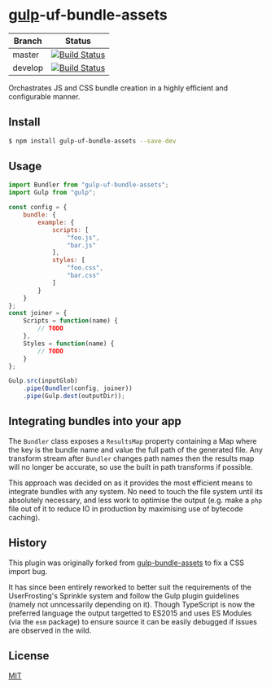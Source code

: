 # [gulp](https://github.com/gulpjs/gulp)-uf-bundle-assets

| Branch | Status |
| ------ | ------ |
| master | [![Build Status](https://travis-ci.org/userfrosting/gulp-uf-bundle-assets.svg?branch=master)](https://travis-ci.org/userfrosting/gulp-uf-bundle-assets) |
| develop | [![Build Status](https://travis-ci.org/userfrosting/gulp-uf-bundle-assets.svg?branch=develop)](https://travis-ci.org/userfrosting/gulp-uf-bundle-assets) |

Orchastrates JS and CSS bundle creation in a highly efficient and configurable manner.

## Install

```bash
$ npm install gulp-uf-bundle-assets --save-dev
```

## Usage

```js
import Bundler from "gulp-uf-bundle-assets";
import Gulp from "gulp";

const config = {
    bundle: {
        example: {
            scripts: [
                "foo.js",
                "bar.js"
            ],
            styles: [
                "foo.css",
                "bar.css"
            ]
        }
    }
};
const joiner = {
    Scripts = function(name) {
        // TODO
    },
    Styles = function(name) {
        // TODO
    }
};

Gulp.src(inputGlob)
    .pipe(Bundler(config, joiner))
    .pipe(Gulp.dest(outputDir));
```

## Integrating bundles into your app

The `Bundler` class exposes a `ResultsMap` property containing a Map where the key is the bundle name and value the full path of the generated file. Any transform stream after `Bundler` changes path names then the results map will no longer be accurate, so use the built in path transforms if possible.

This approach was decided on as it provides the most efficient means to integrate bundles with any system. No need to touch the file system until its absolutely necessary, and less work to optimise the output (e.g. make a `php` file out of it to reduce IO in production by maximising use of bytecode caching).

## History

This plugin was originally forked from [gulp-bundle-assets](https://github.com/dowjones/gulp-bundle-assets) to fix a CSS import bug.

It has since been entirely reworked to better suit the requirements of the UserFrosting's Sprinkle system and follow the Gulp plugin guidelines (namely not unncessarily depending on it). Though TypeScript is now the preferred language the output targetted to ES2015 and uses ES Modules (via the `esm` package) to ensure source it can be easily debugged if issues are observed in the wild.

## License

[MIT](LICENSE)

